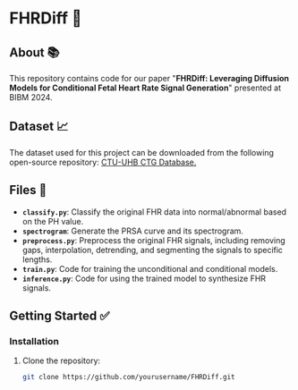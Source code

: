 # FHRDiff 🚀

## About 📚
This repository contains code for our paper "**FHRDiff: Leveraging Diffusion Models for Conditional Fetal Heart Rate Signal Generation**" presented at BIBM 2024.

## Dataset 📈
The dataset used for this project can be downloaded from the following open-source repository: [CTU-UHB CTG Database.](https://physionet.org/content/ctu-uhb-ctgdb/1.0.0/)


## Files 📂

- **`classify.py`**: Classify the original FHR data into normal/abnormal based on the PH value.
- **`spectrogram`**: Generate the PRSA curve and its spectrogram.
- **`preprocess.py`**: Preprocess the original FHR signals, including removing gaps, interpolation, detrending, and segmenting the signals to specific lengths.
- **`train.py`**: Code for training the unconditional and conditional models.
- **`inference.py`**: Code for using the trained model to synthesize FHR signals.


## Getting Started ✅

### Installation
1. Clone the repository:
   ```bash
   git clone https://github.com/yourusername/FHRDiff.git
